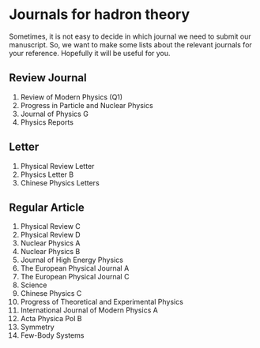 # Journals for hadron theory

Sometimes, it is not easy to decide in which journal we need to submit our manuscript.
So, we want to make some lists about the relevant journals for your reference. Hopefully it will be useful for you.

## Review Journal
1. Review of Modern Physics
   (Q1)
2. Progress in Particle and Nuclear Physics
3. Journal of Physics G
4. Physics Reports

## Letter
1. Physical Review Letter
2. Physics Letter B
3. Chinese Physics Letters

## Regular Article
1. Physical Review C
2. Physical Review D
3. Nuclear Physics A 
4. Nuclear Physics B 
5. Journal of High Energy Physics
6. The European Physical Journal A
7. The European Physical Journal C
8. Science
9. Chinese Physics C
10. Progress of Theoretical and Experimental Physics
11. International Journal of Modern Physics A
12. Acta Physica Pol B
13. Symmetry
14. Few-Body Systems
